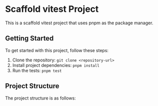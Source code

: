 # Scaffold vitest Project

This is a scaffold vitest project that uses pnpm as the package manager.

## Getting Started

To get started with this project, follow these steps:

1. Clone the repository: `git clone <repository-url>`
2. Install project dependencies: `pnpm install`
3. Run the tests: `pnpm test`

## Project Structure

The project structure is as follows:
